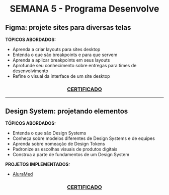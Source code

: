 # <p align="center">SEMANA 5 - Programa Desenvolve

## Figma: projete sites para diversas telas

**TÓPICOS ABORDADOS:**
* Aprenda a criar layouts para sites desktop
* Entenda o que são breakpoints e para que servem
* Aprenda a aplicar breakpoints em seus layouts
* Aprofunde seu conhecimento sobre entregas para times de desenvolvimento
* Refine o visual da interface de um site desktop


### <p align="center"> [CERTIFICADO](https://cursos.alura.com.br/certificate/3da4b84c-0817-466c-9722-2a5f0acc5cdb)

---

## Design System: projetando elementos

**TÓPICOS ABORDADOS:**
* Entenda o que são Design Systems
* Conheça sobre modelos diferentes de Design Systems e de equipes
* Aprenda sobre nomeação de Design Tokens
* Padronize as escolhas visuais de produtos digitais
* Construa a parte de fundamentos de um Design System

**PROJETOS IMPLEMENTADOS:**
* [AluraMed](https://www.figma.com/file/rstFL7mBPsK7HQ4btGXqRK/Fundamentos-do-design-system-(Community)?node-id=1%3A3409&t=fTXE1IblCel7xACk-1)

### <p align="center"> [CERTIFICADO](https://cursos.alura.com.br/certificate/ed9afd54-5185-4b20-995a-1c00b9770b09)